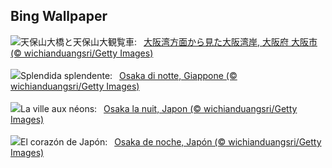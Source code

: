 ## Bing Wallpaper
![](https://www.bing.com/th?id=OHR.OsakaNight_JA-JP3335717675_UHD.jpg&w=1000)天保山大橋と天保山大観覧車:&nbsp;&ensp;[大阪湾方面から見た大阪湾岸, 大阪府 大阪市 (© wichianduangsri/Getty Images)](https://www.bing.com/th?id=OHR.OsakaNight_JA-JP3335717675_UHD.jpg)
<br><br/>
![](https://www.bing.com/th?id=OHR.OsakaNight_IT-IT6949418703_UHD.jpg&w=1000)Splendida splendente:&nbsp;&ensp;[Osaka di notte, Giappone (© wichianduangsri/Getty Images)](https://www.bing.com/th?id=OHR.OsakaNight_IT-IT6949418703_UHD.jpg)
<br><br/>
![](https://www.bing.com/th?id=OHR.OsakaNight_FR-FR3842044387_UHD.jpg&w=1000)La ville aux néons:&nbsp;&ensp;[Osaka la nuit, Japon (© wichianduangsri/Getty Images)](https://www.bing.com/th?id=OHR.OsakaNight_FR-FR3842044387_UHD.jpg)
<br><br/>
![](https://www.bing.com/th?id=OHR.OsakaNight_ES-ES1885531150_UHD.jpg&w=1000)El corazón de Japón:&nbsp;&ensp;[Osaka de noche, Japón (© wichianduangsri/Getty Images)](https://www.bing.com/th?id=OHR.OsakaNight_ES-ES1885531150_UHD.jpg)
<br><br/>
